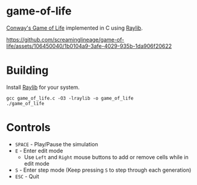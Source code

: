 # game-of-life

[Conway's Game of Life](https://en.wikipedia.org/wiki/Conway%27s_Game_of_Life) implemented in C using [Raylib](https://github.com/raysan5/raylib).

https://github.com/screaminglineage/game-of-life/assets/106450040/1b0104a9-3afe-4029-935b-1da906f20622

# Building

Install [Raylib](https://github.com/raysan5/raylib) for your system.

```console
gcc game_of_life.c -O3 -lraylib -o game_of_life
./game_of_life
```

# Controls

- `SPACE` - Play/Pause the simulation
- `E` - Enter edit mode
  - Use `Left` and `Right` mouse buttons to add or remove cells while in edit mode
- `S` - Enter step mode (Keep pressing `S` to step through each generation)
- `ESC` - Quit
